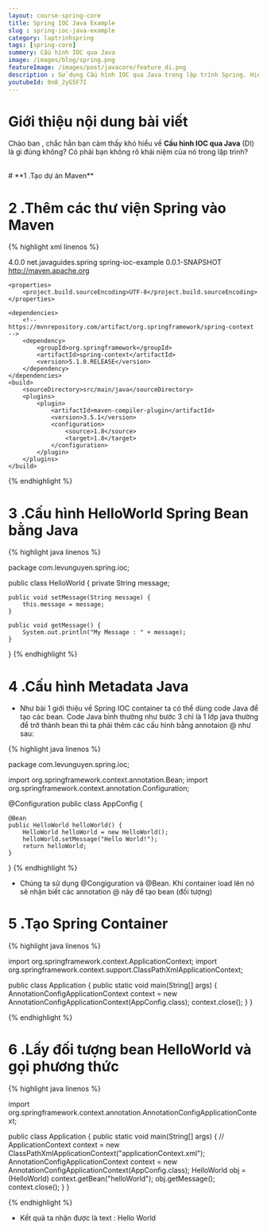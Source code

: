```yaml
---
layout: course-spring-core
title: Spring IOC Java Example
slug : spring-ioc-java-example
category: laptrinhspring
tags: [spring-core]
summery: Cấu hình IOC qua Java 
image: /images/blog/spring.png
featureImage: /images/post/javacore/feature_di.png
description : Sử dụng Cấu hình IOC qua Java trong lập trình Spring. Hiểu được Cấu hình IOC qua Java là gì. Hướng dẫn sử dụng Cấu hình IOC qua Java trong lập trình Spring.
youtubeId: 0n8_2yG5F7I
---
```


# **Giới thiệu nội dung bài viết**

Chào ban , chắc hẳn bạn cảm thấy khó hiểu về <b>Cấu hình IOC qua Java</b> (DI) là gì đúng không? Có phải bạn không rõ khái niệm của nó trong lập trình?

<br>
# **1 .Tạo dự án Maven**




# **2 .Thêm các thư viện Spring vào Maven**

{% highlight xml linenos %}

<project xmlns="http://maven.apache.org/POM/4.0.0"
 xmlns:xsi="http://www.w3.org/2001/XMLSchema-instance"
 xsi:schemaLocation="http://maven.apache.org/POM/4.0.0 http://maven.apache.org/xsd/maven-4.0.0.xsd">
    <modelVersion>4.0.0</modelVersion>
    <groupId>net.javaguides.spring</groupId>
    <artifactId>spring-ioc-example</artifactId>
    <version>0.0.1-SNAPSHOT</version>
    <url>http://maven.apache.org</url>

    <properties>
        <project.build.sourceEncoding>UTF-8</project.build.sourceEncoding>
    </properties>

    <dependencies>
        <!-- https://mvnrepository.com/artifact/org.springframework/spring-context -->
        <dependency>
            <groupId>org.springframework</groupId>
            <artifactId>spring-context</artifactId>
            <version>5.1.0.RELEASE</version>
        </dependency>
    </dependencies>
    <build>
        <sourceDirectory>src/main/java</sourceDirectory>
        <plugins>
            <plugin>
                <artifactId>maven-compiler-plugin</artifactId>
                <version>3.5.1</version>
                <configuration>
                    <source>1.8</source>
                    <target>1.8</target>
                </configuration>
            </plugin>
        </plugins>
    </build>
</project>


{% endhighlight %}

# **3 .Cấu hình HelloWorld Spring Bean bằng Java**

{% highlight java linenos %}

package com.levunguyen.spring.ioc;

public class HelloWorld {
    private String message;

    public void setMessage(String message) {
        this.message = message;
    }

    public void getMessage() {
        System.out.println("My Message : " + message);
    }
}
{% endhighlight %}

# **4 .Cấu hình Metadata Java**

- Như bài 1 giới thiệu về Spring IOC container ta có thể dùng code Java để tạo các bean. Code Java bình thường như bước 3 chỉ là 1 lớp java thường để trở thành bean thì ta phải thêm các cấu hình bằng annotaion @ như sau:

{% highlight java linenos %}

package com.levunguyen.spring.ioc;

import org.springframework.context.annotation.Bean;
import org.springframework.context.annotation.Configuration;

@Configuration
public class AppConfig {

    @Bean
    public HelloWorld helloWorld() {
        HelloWorld helloWorld = new HelloWorld();
        helloWorld.setMessage("Hello World!");
        return helloWorld;
    }
}
{% endhighlight %}

- Chúng ta sử dụng @Congiguration và @Bean. Khi container load lên nó sẽ nhận biết các annotation @ này để tạo bean (đối tượng)

# **5 .Tạo Spring Container**

{% highlight java linenos %}

import org.springframework.context.ApplicationContext;
import org.springframework.context.support.ClassPathXmlApplicationContext;

public class Application {
    public static void main(String[] args) {
        AnnotationConfigApplicationContext  context = new AnnotationConfigApplicationContext(AppConfig.class);
        context.close();
    }
}

{% endhighlight %}

# **6 .Lấy đối tượng bean HelloWorld và gọi phương thức**

{% highlight java linenos %}

import org.springframework.context.annotation.AnnotationConfigApplicationContext;

public class Application {
    public static void main(String[] args) {
        // ApplicationContext context = new ClassPathXmlApplicationContext("applicationContext.xml");
        AnnotationConfigApplicationContext context = new AnnotationConfigApplicationContext(AppConfig.class);
        HelloWorld obj = (HelloWorld) context.getBean("helloWorld");
        obj.getMessage();
        context.close();
    }
}

{% endhighlight %}

- Kết quả ta nhận được là text : Hello World






